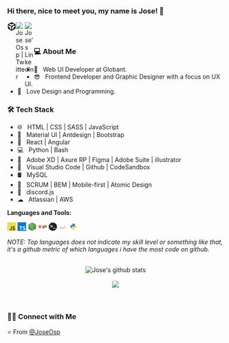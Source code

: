 ### Hi there, nice to meet you, my name is Jose! 👋

<a href="https://codesandbox.io/u/JoseOsp">
  <img align="left" alt="Jose Ospina | CodeSandbox" width="20px" src="https://raw.githubusercontent.com/anuraghazra/anuraghazra/master/assets/codesandbox.svg" />
</a>
<a href="https://twitter.com/Jose0sp">
  <img align="left" alt="Jose Osp | Twitter" width="21px" src="https://raw.githubusercontent.com/anuraghazra/anuraghazra/master/assets/twitter.svg" />
</a>
<a href="https://www.linkedin.com/in/JoseOsp">
  <img align="left" alt="Jose's LinkedIn" width="21px" src="https://static-exp1.licdn.com/sc/h/al2o9zrvru7aqj8e1x2rzsrca" />
</a>

<br />
<br />

<!--
**JoseErneyOspina/JoseErneyOspina** is a ✨ _special_ ✨ repository because its `README.md` (this file) appears on your GitHub profile.

Here are some ideas to get you started:

- 🔭 I’m currently working on ...
- 🌱 I’m currently learning ...
- 👯 I’m looking to collaborate on ...
- 🤔 I’m looking for help with ...
- 💬 Ask me about ...
- 📫 How to reach me: ...
- 😄 Pronouns: ...
- ⚡ Fun fact: ...
-->


<h3>💻 About Me </h3>


- 💚 &nbsp; Web UI Developer at Globant.
- 😎 &nbsp; Frontend Developer and Graphic Designer with a focus on UX UI.
- 💙 &nbsp; Love Design and Programming.

<h3>🛠 Tech Stack</h3>


- 🌐 &nbsp; HTML  |  CSS  |  SASS  |  JavaScript
- 🌟 &nbsp; Material UI  | Antdesign  |  Bootstrap
- 🏮 &nbsp; React  |  Angular
- 💻 &nbsp; Python  |  Bash
- 📰 &nbsp; Adobe XD  |  Axure RP  |  Figma  |  Adobe Suite  |  illustrator 
- 🔧 &nbsp; Visual Studio Code  |  Github  |  CodeSandbox
- 🛢 &nbsp; MySQL
- 🦾 &nbsp; SCRUM  |  BEM  |  Mobile-first  |  Atomic Design
- 🤖 &nbsp; discord.js
- ☁ &nbsp; Atlassian  |  AWS

**Languages and Tools:**  

<code><img height="20" src="https://raw.githubusercontent.com/github/explore/80688e429a7d4ef2fca1e82350fe8e3517d3494d/topics/javascript/javascript.png"></code>
<code><img height="20" src="https://raw.githubusercontent.com/github/explore/80688e429a7d4ef2fca1e82350fe8e3517d3494d/topics/typescript/typescript.png"></code>
<code><img height="20" src="https://raw.githubusercontent.com/github/explore/80688e429a7d4ef2fca1e82350fe8e3517d3494d/topics/nodejs/nodejs.png"></code>
<code><img height="20" src="https://raw.githubusercontent.com/github/explore/80688e429a7d4ef2fca1e82350fe8e3517d3494d/topics/git/git.png"></code>
<code><img height="20" src="https://raw.githubusercontent.com/github/explore/80688e429a7d4ef2fca1e82350fe8e3517d3494d/topics/terminal/terminal.png"></code>
<code><img height="20" src="https://raw.githubusercontent.com/github/explore/80688e429a7d4ef2fca1e82350fe8e3517d3494d/topics/mysql/mysql.png"></code>
<code><img height="20" src="https://raw.githubusercontent.com/github/explore/80688e429a7d4ef2fca1e82350fe8e3517d3494d/topics/python/python.png"></code>

*NOTE: Top languages does not indicate my skill level or something like that, it's a github metric of which languages i have the most code on github.*
<p align="center">
<br>
  <img src="https://github-readme-stats.vercel.app/api?username=JoseOsp&show_icons=true&include_all_commits=true&theme=material-palenight" alt="Jose's github stats" />
</br>
<br>
  <img src="https://github-readme-stats.vercel.app/api/top-langs/?username=JoseOsp&layout=compact&theme=material-palenight" />
</br>
</p>
<div class="w-full md:w-8/12 justify-center flex flex-col flex-wrap md:my-4">
  <img class="m-2 select-none pointer-events-none" draggable="false" id="stats" src="https://github-readme-stats.vercel.app/api?username=eydrent&amp;theme=radical&amp;hide_border=false&amp;include_all_commits=false&amp;count_private=false" alt="">
  <img class="m-2 select-none pointer-events-none" draggable="false" id="streak" src="https://github-readme-streak-stats.herokuapp.com/?user=eydrent&amp;theme=radical&amp;hide_border=false" alt="">
  <img class="m-2 select-none pointer-events-none" draggable="false" id="langs" src="https://github-readme-stats.vercel.app/api/top-langs/?username=eydrent&amp;theme=radical&amp;hide_border=false&amp;include_all_commits=false&amp;count_private=false&amp;layout=compact" alt="">
</div>

<h3 align="left"> 🤝🏻 Connect with Me </h3>

⭐️ From [@JoseOsp](https://github.com/JoseOsp)

